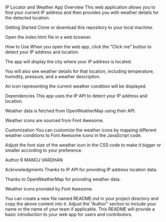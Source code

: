 IP Locator and Weather App
Overview
This web application allows you to find your current IP address and then provides you with weather details for the detected location.

Getting Started
Clone or download this repository to your local machine.

Open the index.html file in a web browser.

How to Use
When you open the web app, click the "Click me" button to detect your IP address and location.

The app will display the city where your IP address is located.

You will also see weather details for that location, including temperature, humidity, pressure, and a weather description.

An icon representing the current weather condition will be displayed.

Dependencies
This app uses the IP API to detect your IP address and location.

Weather data is fetched from OpenWeatherMap using their API.

Weather icons are sourced from Font Awesome.

Customization
You can customize the weather icons by mapping different weather conditions to Font Awesome icons in the JavaScript code.

Adjust the font size of the weather icon in the CSS code to make it bigger or smaller according to your preference.


Author
R MANOJ VARDHAN

Acknowledgments
Thanks to IP API for providing IP address location data.

Thanks to OpenWeatherMap for providing weather data.

Weather icons provided by Font Awesome.

You can create a new file named README.md in your project directory and copy the above content into it. Adjust the "Author" section to include your name or the name of your team if applicable. This README will provide a basic introduction to your web app for users and contributors.

